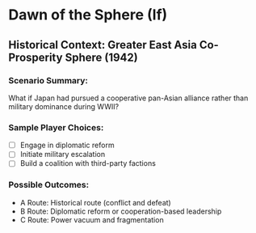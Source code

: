 # Dawn of the Sphere (If)
## Historical Context: Greater East Asia Co-Prosperity Sphere (1942)

### Scenario Summary:
What if Japan had pursued a cooperative pan-Asian alliance rather than military dominance during WWII?

### Sample Player Choices:
- [ ] Engage in diplomatic reform
- [ ] Initiate military escalation
- [ ] Build a coalition with third-party factions

### Possible Outcomes:
- A Route: Historical route (conflict and defeat)
- B Route: Diplomatic reform or cooperation-based leadership
- C Route: Power vacuum and fragmentation

